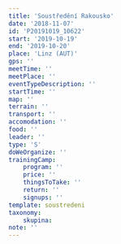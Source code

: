 ```yaml
---
title: 'Soustředění Rakousko'
date: '2018-11-07'
id: 'P20191019_10622'
start: '2019-10-19'
end: '2019-10-20'
place: 'Linz (AUT)'
gps: ''
meetTime: ''
meetPlace: ''
eventTypeDescription: ''
startTime: ''
map: ''
terrain: ''
transport: ''
accomodation: ''
food: ''
leader: ''
type: 'S'
doWeOrganize: ''
trainingCamp:
    program: ''
    price: ''
    thingsToTake: ''
    return: ''
    signups: ''
template: soustredeni
taxonomy:
    skupina:
note: ''
---
```

